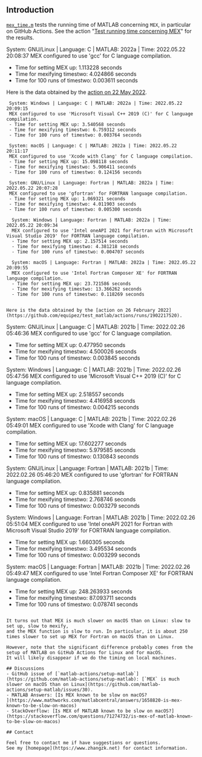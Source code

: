 ## Introduction

[`mex_time.m`](https://github.com/equipez/test_matlab/blob/master/mex_time/mex_time.m) tests the
running time of MATLAB concerning `MEX`, in particular on GitHub Actions. See the action
"[Test running time concerning MEX](https://github.com/equipez/test_matlab/actions/workflows/mex_time.yml)" for the results.

 System: GNU/Linux | Language: C | MATLAB: 2022a | Time: 2022.05.22 20:08:37
 MEX configured to use 'gcc' for C language compilation.
 - Time for setting MEX up: 1.113228 seconds
 - Time for mexifying timestwo: 4.024866 seconds
 - Time for 100 runs of timestwo: 0.003611 seconds


Here is the data obtained by the [action on 22 May 2022](https://github.com/equipez/test_matlab/actions/runs/2367591066).
```
 System: Windows | Language: C | MATLAB: 2022a | Time: 2022.05.22 20:09:15
 MEX configured to use 'Microsoft Visual C++ 2019 (C)' for C language compilation.
 - Time for setting MEX up: 3.540568 seconds
 - Time for mexifying timestwo: 6.759312 seconds
 - Time for 100 runs of timestwo: 0.003764 seconds

 System: macOS | Language: C | MATLAB: 2022a | Time: 2022.05.22 20:11:17
 MEX configured to use 'Xcode with Clang' for C language compilation.
 - Time for setting MEX up: 15.098118 seconds
 - Time for mexifying timestwo: 5.906411 seconds
 - Time for 100 runs of timestwo: 0.124156 seconds
 
 System: GNU/Linux | Language: Fortran | MATLAB: 2022a | Time: 2022.05.22 20:07:28
 MEX configured to use 'gfortran' for FORTRAN language compilation.
 - Time for setting MEX up: 1.069321 seconds
 - Time for mexifying timestwo: 4.011903 seconds
 - Time for 100 runs of timestwo: 0.005300 seconds

  System: Windows | Language: Fortran | MATLAB: 2022a | Time: 2022.05.22 20:09:34
  MEX configured to use 'Intel oneAPI 2021 for Fortran with Microsoft Visual Studio 2019' for FORTRAN language compilation.
  - Time for setting MEX up: 2.157514 seconds
  - Time for mexifying timestwo: 4.381218 seconds
  - Time for 100 runs of timestwo: 0.004707 seconds
  
  System: macOS | Language: Fortran | MATLAB: 2022a | Time: 2022.05.22 20:09:55
  MEX configured to use 'Intel Fortran Composer XE' for FORTRAN language compilation.
  - Time for setting MEX up: 23.721586 seconds
  - Time for mexifying timestwo: 13.366262 seconds
  - Time for 100 runs of timestwo: 0.118269 seconds
  

Here is the data obtained by the [action on 26 February 2022](https://github.com/equipez/test_matlab/actions/runs/1902217520).
```
System: GNU/Linux | Language: C | MATLAB: 2021b | Time: 2022.02.26 05:46:36
MEX configured to use 'gcc' for C language compilation.
- Time for setting MEX up: 0.477950 seconds
- Time for mexifying timestwo: 4.500026 seconds
- Time for 100 runs of timestwo: 0.003845 seconds

System: Windows | Language: C | MATLAB: 2021b | Time: 2022.02.26 05:47:56
MEX configured to use 'Microsoft Visual C++ 2019 (C)' for C language compilation.
- Time for setting MEX up: 2.518557 seconds
- Time for mexifying timestwo: 4.416958 seconds
- Time for 100 runs of timestwo: 0.004215 seconds

System: macOS | Language: C | MATLAB: 2021b | Time: 2022.02.26 05:49:01
MEX configured to use 'Xcode with Clang' for C language compilation.
- Time for setting MEX up: 17.602277 seconds
- Time for mexifying timestwo: 5.979585 seconds
- Time for 100 runs of timestwo: 0.130843 seconds


System: GNU/Linux | Language: Fortran | MATLAB: 2021b | Time: 2022.02.26 05:46:20
MEX configured to use 'gfortran' for FORTRAN language compilation.
- Time for setting MEX up: 0.835881 seconds
- Time for mexifying timestwo: 2.768746 seconds
- Time for 100 runs of timestwo: 0.003279 seconds

System: Windows | Language: Fortran | MATLAB: 2021b | Time: 2022.02.26 05:51:04
MEX configured to use 'Intel oneAPI 2021 for Fortran with Microsoft Visual Studio 2019' for FORTRAN language compilation.
- Time for setting MEX up: 1.660305 seconds
- Time for mexifying timestwo: 3.495534 seconds
- Time for 100 runs of timestwo: 0.003299 seconds

System: macOS | Language: Fortran | MATLAB: 2021b | Time: 2022.02.26 05:49:47
MEX configured to use 'Intel Fortran Composer XE' for FORTRAN language compilation.
- Time for setting MEX up: 248.263933 seconds
- Time for mexifying timestwo: 87.093711 seconds
- Time for 100 runs of timestwo: 0.078741 seconds
```

It turns out that MEX is much slower on macOS than on Linux: slow to set up, slow to mexify,
and the MEX function is slow to run. In particular, it is about 250 times slower to set up MEX for Fortran on macOS than on Linux.

However, note that the significant difference probably comes from the setup of MATLAB on GitHub Actions for Linux and for macOS.
It will likely disappear if we do the timing on local machines.

## Discussions
- GitHub issue of [`matlab-actions/setup-matlab`](https://github.com/matlab-actions/setup-matlab): [`MEX` is much slower on macOS than on Linux](https://github.com/matlab-actions/setup-matlab/issues/30).
- MATLAB Answers: [Is MEX known to be slow on macOS?
](https://www.mathworks.com/matlabcentral/answers/1658820-is-mex-known-to-be-slow-on-macos)
- StackOverflow: [Is MEX of MATLAB known to be slow on macOS?](https://stackoverflow.com/questions/71274732/is-mex-of-matlab-known-to-be-slow-on-macos)

## Contact

Feel free to contact me if have suggestions or questions.
See my [homepage](https://www.zhangzk.net) for contact information.
